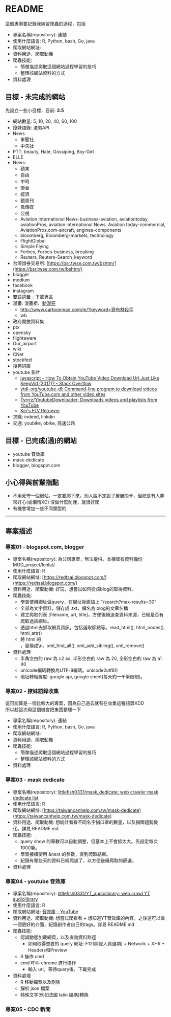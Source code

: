 # README

這個專案要記錄我練習爬蟲的過程，包括  

- 專案名稱(repository): 連結
- 使用什麼語言: R, Python, bash, Go, java
- 爬取網站網址:
- 資料用途、爬取動機
- 爬蟲技能:
  - 簡單描述爬取這個網站過程學習的技巧
  - 整理該網站資料的方式
- 資料處理

## 目標 - 未完成的網站

先設立一些小目標，目前: **3.5**

- 網站數量: 5, 10, 20, 40, 60, 100
- 撩妹語錄: 渣男API
- News
  - 軍聞社
  - 中央社
- PTT: beauty, Hate, Gossiping, Boy-Girl
- ELLE
- News:
  - 蘋果
  - 自由
  - 中時
  - 聯合
  - 經濟
  - 鏡周刊
  - 風傳媒
  - 公視
  - Aviation International News-business-aviation, aviationtoday, aviationPros, aviation international News, Aviation today-commercial, AviationPros.com-aircraft, engines-components
  - bloomberg, Bloomberg-markets, technology
  - FlightGlobal
  - Simple Flying
  - Forbes, Forbes-business, breaking
  - Reuters, Reuters-Search_keyword
- 台灣證券交易所: [https://bsr.twse.com.tw/bshtm/](https://bsr.twse.com.tw/bshtm/)
- blogger
- medium
- facebook
- instagram
- [雙語詞彙 - 下載專區](http://terms.naer.edu.tw/downloadlist/)
- 漫畫: 漫畫柜、[動漫狂](https://www.cartoonmad.com/)
  - http://www.cartoonmad.com/m/?keyword=哥布林殺手
  - wb
- 政府開放資料集
- ptx
- opensky
- flightaware
- Our_airport
- wiki
- CNet
- stockfeel
- 搜狗詞庫
- youtube 影片
  - [javascript - How To Obtain YouTube Video Download Url Just Like KeepVid (2017)? - Stack Overflow](https://stackoverflow.com/questions/45246837/how-to-obtain-youtube-video-download-url-just-like-keepvid-2017)
  - [ytdl-org/youtube-dl: Command-line program to download videos from YouTube.com and other video sites](https://github.com/ytdl-org/youtube-dl)
  - [Tyrrrz/YoutubeDownloader: Downloads videos and playlists from YouTube](https://github.com/Tyrrrz/YoutubeDownloader)
  - [Kej's FLV Retriever](http://kej.tw/flvretriever/youtube.php)
- 求職: indeed, linkdin
- 交通: youbike, obike, 高速公路

## 目標 - 已完成(過)的網站

- youtube 音效庫
- mask-dedicate
- blogger, blogspot.com

## 小心得與前輩指點

- 不用死守一個網站，一定要爬下來，別人說不定設了層層關卡，但總是有人非常好心(或懶惰XD) 沒做什麼防護，就很好爬
- 有機會增加一些不同類型的

---

## 專案描述

### 專案01 - blogspot.com, blogger

- 專案名稱(repository): 為公司專案，無法提供。本機留有資料備份 MOD_project/lonlat/
- 使用什麼語言: R
- 爬取網站網址: [https://redtsai.blogspot.com/](https://redtsai.blogspot.com/)
- 資料用途、爬取動機: 好玩，想嘗試如何從該blog的取得資料。
- 爬蟲技能:
  - 學習使用網址做query，在網址後面加上 "/search?max-results=30"
  - 全部為文字資料，儲存成 .txt，檔名為 blog的文章名稱
  - 建立爬取列表 [filename, url, title]，方便後續追查資料來源，已經是否有爬取過該網址。
  - 透過html去抓取網頁資訊，包括選取節點等。read_html(), html_nodes(), html_attr()
  - 將 html 的</br>，替換成\n。xml_find_all(), xml_add_sibling(), xml_remove()
- 資料處理
  - 半角空白的 raw 為 c2 ao, 半形空白的 raw 為 20, 全形空白的 raw 為 a1 40
  - unicode編碼轉換為UTF-8編碼。unicode2utf8()
  - 地址轉經緯度: google api, google sheet(每天約一千筆限制)。

### 專案02 - 撩妹語錄收集

這可能算是一個比較大的專案，因為自己過去就有在收集這種語錄XDD  
所以趁這次用這個機會把東西整理一下

- 專案名稱(repository): 連結
- 使用什麼語言: R, Python, bash, Go, java
- 爬取網站網址:
- 資料用途、爬取動機
- 爬蟲技能:
  - 簡單描述爬取這個網站過程學習的技巧
  - 整理該網站資料的方式
- 資料處理

### 專案03 - mask dedicate

- 專案名稱(repository): [littlefish0331/mask_dedicate: web crawler mask dedicate list](https://github.com/littlefish0331/mask_dedicate)
- 使用什麼語言: R
- 爬取網站網址: [https://taiwancanhelp.com.tw/mask-dedicate](https://taiwancanhelp.com.tw/mask-dedicate)
- 資料用途、爬取動機: 想統計看看不同名字捐口罩的數量，以及捐贈趨勢變化。詳見 README.md
- 爬蟲技能:
  - query show 的筆數可以自動調整，但基本上不會抓太大。先設定每次1000筆。
  - 學習接續使用 &next 的參數，直到爬取結束。
  - 紀錄有哪些天的資料已經爬過了，以方便後續爬取的篩選。
- 資料處理

### 專案04 - youtube 音效庫

- 專案名稱(repository): [littlefish0331/YT_audiolibrary: web crawl YT audiolibrary](https://github.com/littlefish0331/YT_audiolibrary)
- 使用什麼語言: R
- 爬取網站網址: [音效庫 - YouTube](https://www.youtube.com/audiolibrary/music?nv=1)
- 資料用途、爬取動機: 想嘗試爬看看 + 想知道YT音效庫的內容，之後還可以做一個更好的介面，紀錄創作者自己的tags。詳見 README.md
- 爬蟲技能:
  - 認識動態加載網頁，以及查詢資料路徑
    - 如何取得想要的 query 網址: F12(開發人員選項) + Network + XHR + Headers和Preview
  - R 操作 cmd
  - cmd 呼叫 chrome 進行操作
    - 輸入 url，等待query後，下載完成
- 資料處理
  - R 移動檔案以及刪除
  - 解析 json 檔案
  - 特殊文字(例如法國 latin 編碼)轉換

### 專案05 - CDC 新聞
